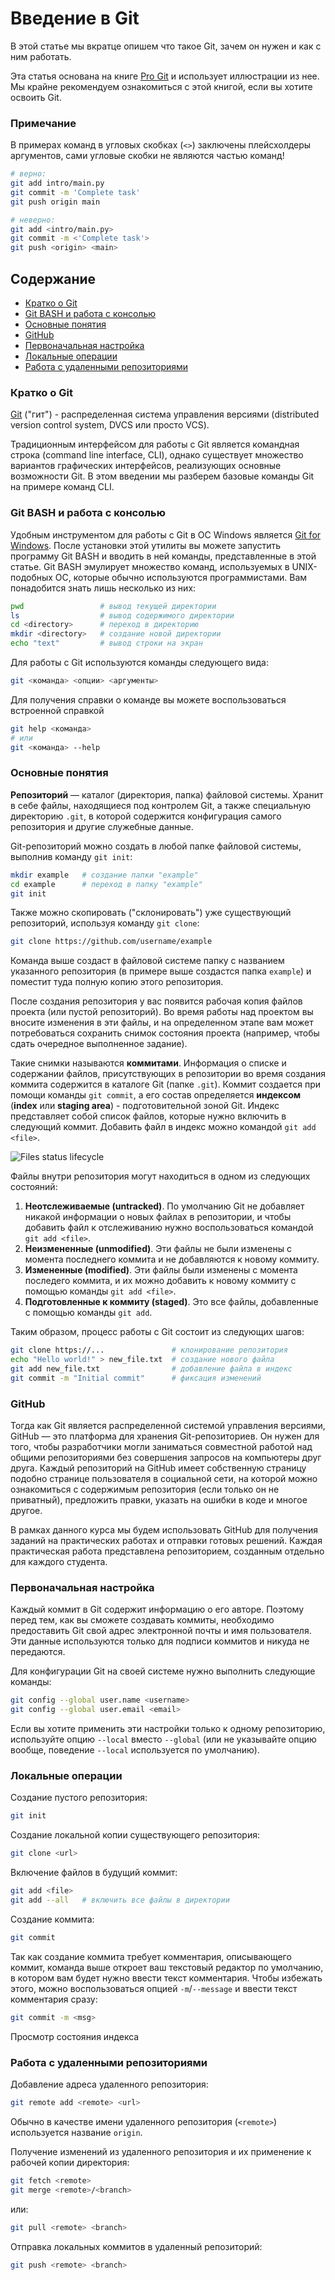# Введение в Git <!-- omit from toc -->

В этой статье мы вкратце опишем что такое Git, зачем он нужен и как с ним работать.

Эта статья основана на книге [Pro Git](https://git-scm.com/book/en/v2) и использует иллюстрации из нее. Мы крайне рекомендуем ознакомиться с этой книгой, если вы хотите освоить Git.

### Примечание <!-- omit from toc -->

В примерах команд в угловых скобках (`<>`) заключены плейсхолдеры аргументов, сами угловые скобки не являются частью команд!

```sh
# верно:
git add intro/main.py
git commit -m 'Complete task'
git push origin main

# неверно:
git add <intro/main.py>
git commit -m <'Complete task'>
git push <origin> <main>
```

## Содержание <!-- omit from toc -->

- [Кратко о Git](#кратко-о-git)
- [Git BASH и работа с консолью](#git-bash-и-работа-с-консолью)
- [Основные понятия](#основные-понятия)
- [GitHub](#github)
- [Первоначальная настройка](#первоначальная-настройка)
- [Локальные операции](#локальные-операции)
- [Работа с удаленными репозиториями](#работа-с-удаленными-репозиториями)


### Кратко о Git

[Git](https://git-scm.com/) ("гит") - распределенная система управления версиями (distributed version control system, DVCS или просто VCS). 

Традиционным интерфейсом для работы с Git является командная строка (command line interface, CLI), однако существует множество вариантов графических интерфейсов, реализующих основные возможности Git. В этом введении мы разберем базовые команды Git на примере команд CLI.

### Git BASH и работа с консолью

Удобным инструментом для работы с Git в ОС Windows является [Git for Windows](https://gitforwindows.org/). После установки этой утилиты вы можете запустить программу Git BASH и вводить в ней команды, представленные в этой статье. Git BASH эмулирует множество команд, используемых в UNIX-подобных ОС, которые обычно используются программистами. Вам понадобится знать лишь несколько из них:

```sh
pwd                 # вывод текущей директории
ls                  # вывод содержимого директории
cd <directory>      # переход в директорию
mkdir <directory>   # создание новой директории
echo "text"         # вывод строки на экран
```

Для работы с Git используются команды следующего вида:

```sh
git <команда> <опции> <аргументы>
```

Для получения справки о команде вы можете воспользоваться встроенной справкой

```sh
git help <команда>
# или
git <команда> --help
```

### Основные понятия

**Репозиторий** &mdash; каталог (директория, папка) файловой системы. Хранит в себе файлы, находящиеся под контролем Git, а также специальную директорию `.git`, в которой содержится конфигурация самого репозитория и другие служебные данные. 

Git-репозиторий можно создать в любой папке файловой системы, выполнив команду `git init`:

```sh
mkdir example   # создание папки "example"
cd example      # переход в папку "example"
git init
```

Также можно скопировать ("склонировать") уже существующий репозиторий, используя команду `git clone`:

```sh
git clone https://github.com/username/example
```

Команда выше создаст в файловой системе папку с названием указанного репозитория (в примере выше создастся папка `example`) и поместит туда полную копию этого репозитория.

После создания репозитория у вас появится рабочая копия файлов проекта (или пустой репозиторий). Во время работы над проектом вы вносите изменения в эти файлы, и на определенном этапе вам может потребоваться сохранить снимок состояния проекта (например, чтобы сдать очередное выполненное задание). 

Такие снимки называются **коммитами**. Информация о списке и содержании файлов, присутствующих в репозитории во время создания коммита содержится в каталоге Git (папке `.git`). Коммит создается при помощи команды `git commit`, а его состав определяется **индексом** (**index** или **staging area**) - подготовительной зоной Git. Индекс представляет собой список файлов, которые нужно включить в следующий коммит. Добавить файл в индекс можно командой `git add <file>`.

![Files status lifecycle](https://git-scm.com/book/en/v2/images/lifecycle.png)

Файлы внутри репозитория могут находиться в одном из следующих состояний:

1. **Неотслеживаемые (untracked)**. По умолчанию Git не добавляет никакой информации о новых файлах в репозитории, и чтобы добавить файл к отслеживанию нужно воспользоваться командой `git add <file>`.
2. **Неизмененные (unmodified)**. Эти файлы не были изменены с момента последнего коммита и не добавляются к новому коммиту.
3. **Измененные (modified)**. Эти файлы были изменены с момента последего коммита, и их можно добавить к новому коммиту с помощью команды `git add <file>`.
4. **Подготовленные к коммиту (staged)**. Это все файлы, добавленные с помощью команды `git add`.

Таким образом, процесс работы с Git состоит из следующих шагов:

```sh
git clone https://...               # клонирование репозитория
echo "Hello world!" > new_file.txt  # создание нового файла
git add new_file.txt                # добавление файла в индекс
git commit -m "Initial commit"      # фиксация изменений
```

### GitHub

Тогда как Git является распределенной системой управления версиями, GitHub &mdash; это платформа для хранения Git-репозиториев. Он нужен для того, чтобы разработчики могли заниматься совместной работой над общими репозиториями без совершения запросов на компьютеры друг друга. Каждый репозиторий на GitHub имеет собственную страницу подобно странице пользователя в социальной сети, на которой можно ознакомиться с содержимым репозитория (если только он не приватный), предложить правки, указать на ошибки в коде и многое другое. 

В рамках данного курса мы будем использовать GitHub для получения заданий на практических работах и отправки готовых решений. Каждая практическая работа представлена репозиторием, созданным отдельно для каждого студента.

### Первоначальная настройка

Каждый коммит в Git содержит информацию о его авторе. Поэтому перед тем, как вы сможете создавать коммиты, необходимо предоставить Git свой адрес электронной почты и имя пользователя. Эти данные используются только для подписи коммитов и никуда не передаются.

Для конфигурации Git на своей системе нужно выполнить следующие команды:

```sh
git config --global user.name <username>
git config --global user.email <email>
```

Если вы хотите применить эти настройки только к одному репозиторию, используйте опцию `--local` вместо `--global` (или не указывайте опцию вообще, поведение `--local` используется по умолчанию).

### Локальные операции

Создание пустого репозитория:

```sh
git init
```

Создание локальной копии существующего репозитория:

```sh
git clone <url>
```

Включение файлов в будущий коммит:

```sh
git add <file>
git add --all   # включить все файлы в директории
```

Создание коммита:

```sh
git commit
```

Так как создание коммита требует комментария, описывающего коммит, команда выше откроет ваш текстовый редактор по умолчанию, в котором вам будет нужно ввести текст комментария. Чтобы избежать этого, можно воспользоваться опцией `-m`/`--message` и ввести текст комментария сразу: 

```sh
git commit -m <msg>
```

Просмотр состояния индекса

### Работа с удаленными репозиториями

Добавление адреса удаленного репозитория:

```sh
git remote add <remote> <url>
```

Обычно в качестве имени удаленного репозитория (`<remote>`) используется название `origin`.

Получение изменений из удаленного репозитория и их применение к рабочей копии директория:

```sh
git fetch <remote>
git merge <remote>/<branch>
```

или:

```sh
git pull <remote> <branch>
```

Отправка локальных коммитов в удаленный репозиторий:

```sh
git push <remote> <branch>
```
